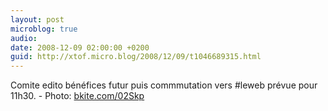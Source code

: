 ```yaml
---
layout: post
microblog: true
audio: 
date: 2008-12-09 02:00:00 +0200
guid: http://xtof.micro.blog/2008/12/09/t1046689315.html
---
```

Comite edito bénéfices futur puis commmutation vers #leweb prévue pour 11h30. - Photo: [bkite.com/02Skp](http://bkite.com/02Skp)
